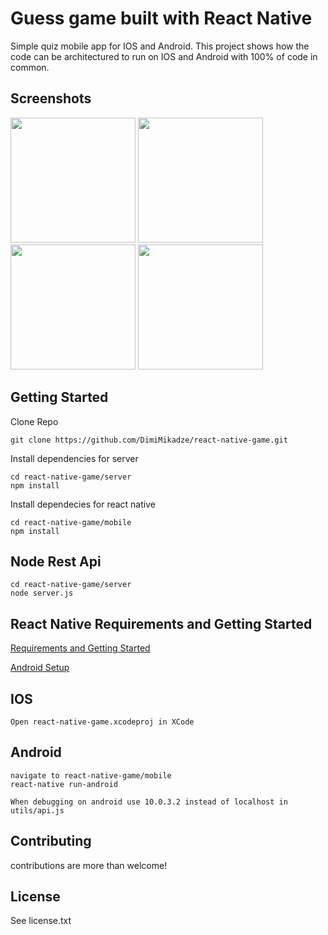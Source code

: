 # Guess game built with React Native

Simple quiz mobile app for IOS and Android.
This project shows how the code can be architectured to run on IOS and Android with 100% of code in common.

## Screenshots

<img src="https://github.com/DimiMikadze/react-native-game/blob/master/server/images/screenshots/Start.jpg" width="200">
<img src="https://github.com/DimiMikadze/react-native-game/blob/master/server/images/screenshots/Choose.jpg" width="200">
<img src="https://github.com/DimiMikadze/react-native-game/blob/master/server/images/screenshots/Game.jpg" width="200">
<img src="https://github.com/DimiMikadze/react-native-game/blob/master/server/images/screenshots/Finish.jpg" width="200">

## Getting Started

Clone Repo

````
git clone https://github.com/DimiMikadze/react-native-game.git
````

Install dependencies for server

````
cd react-native-game/server
npm install
````

Install dependecies for react native

````
cd react-native-game/mobile
npm install
````

## Node Rest Api

````
cd react-native-game/server
node server.js
````

## React Native Requirements and Getting Started

<a href="https://facebook.github.io/react-native/docs/getting-started.html" target="_blank">Requirements and Getting Started</a>

<a href="https://facebook.github.io/react-native/docs/android-setup.html" target="_blank">Android Setup</a>

## IOS

````
Open react-native-game.xcodeproj in XCode
````

## Android

````
navigate to react-native-game/mobile
react-native run-android

When debugging on android use 10.0.3.2 instead of localhost in utils/api.js

````

## Contributing

contributions are more than welcome!

## License

See license.txt
